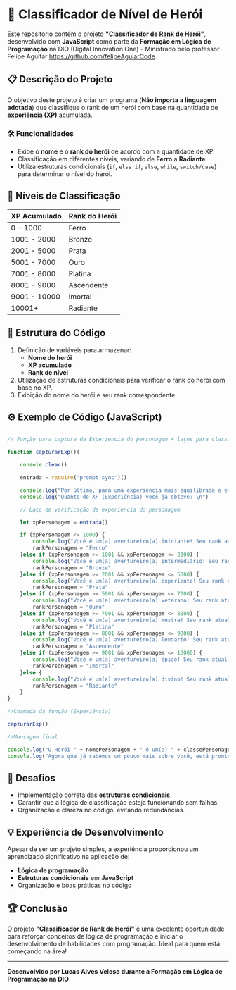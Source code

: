 # 🚀 Classificador de Nível de Herói

Este repositório contém o projeto **"Classificador de Rank de Herói"**, desenvolvido com **JavaScript** como parte da **Formação em Lógica de Programação** na DIO (Digital Innovation One) - Ministrado pelo professor Felipe Aguitar https://github.com/felipeAguiarCode.

## 📋 Descrição do Projeto
O objetivo deste projeto é criar um programa (**Não importa a linguagem adotada**) que classifique o rank de um herói com base na quantidade de **experiência (XP)** acumulada.

### 🛠️ Funcionalidades
- Exibe o **nome** e o **rank do herói** de acordo com a quantidade de XP.
- Classificação em diferentes níveis, variando de **Ferro** a **Radiante**.
- Utiliza estruturas condicionais (`if`, `else if`, `else`, `while`, `switch/case`) para determinar o nível do herói.

## 🧱 Níveis de Classificação

| **XP Acumulado**| **Rank do Herói** |
|-----------------|-------------------|
| 0 - 1000        | Ferro             |
| 1001 - 2000     | Bronze            |
| 2001 - 5000     | Prata             |
| 5001 - 7000     | Ouro              |
| 7001 - 8000     | Platina           |
| 8001 - 9000     | Ascendente        |
| 9001 - 10000    | Imortal           |
| 10001+          | Radiante          |

## 📑 Estrutura do Código

1. Definição de variáveis para armazenar:
   - **Nome do herói**
   - **XP acumulado**
   - **Rank de nível**
2. Utilização de estruturas condicionais para verificar o rank do herói com base no XP.
3. Exibição do nome do herói e seu rank correspondente.

## ⚙️ Exemplo de Código (JavaScript)

```javascript

// Função para captura da Experiencia do personagem + laços para classificação do rank a partir da EXP

function capturarExp(){

    console.clear()

    entrada = require('prompt-sync')()

    console.log("Por último, para uma experiência mais equilibrada e emocionante.\n")
    console.log("Quanto de XP (Experiência) você já obteve? \n")

    // Laço de verificação de experiencia do personagem

    let xpPersonagem = entrada()

    if (xpPersonagem <= 1000) {
        console.log("Você é um(a) aventureiro(a) iniciante! Seu rank atual é Ferro.")
        rankPersonagem = "Ferro"
    }else if (xpPersonagem >= 1001 && xpPersonagem <= 2000) {
        console.log("Você é um(a) aventureiro(a) intermediário! Seu rank atual é Bronze.")
        rankPersonagem = "Bronze"  
    }else if (xpPersonagem >= 2001 && xpPersonagem <= 5000) {
        console.log("Você é um(a) aventureiro(a) experiente! Seu rank atual é Prata.") 
        rankPersonagem = "Prata"
    }else if (xpPersonagem >= 5001 && xpPersonagem <= 7000) {
        console.log("Você é um(a) aventureiro(a) veterano! Seu rank atual é Ouro.")
        rankPersonagem = "Ouro"
    }else if (xpPersonagem >= 7001 && xpPersonagem <= 8000) {  
        console.log("Você é um(a) aventureiro(a) mestre! Seu rank atual é Platina.")
        rankPersonagem = "Platina"
    }else if (xpPersonagem >= 8001 && xpPersonagem <= 9000) {
        console.log("Você é um(a) aventureiro(a) lendário! Seu rank atual é Ascendente.")
        rankPersonagem = "Ascendente"
    }else if (xpPersonagem >= 9001 && xpPersonagem <= 10000) {
        console.log("Você é um(a) aventureiro(a) épico! Seu rank atual é Imortal.")
        rankPersonagem = "Imortal"
    }else {
        console.log("Você é um(a) aventureiro(a) divino! Seu rank atual é Radiante.")
        rankPersonagem = "Radiante"
    }
}

//Chamada da função (Experiência)

capturarExp()

//Mensagem final

console.log("O Herói " + nomePersonagem + " é um(a) " + classePersonagem + " rank " + rankPersonagem)
console.log("Agora que já sabemos um pouco mais sobre você, está pronto(a) para começar sua jornada!")
```

## 🚧 Desafios
- Implementação correta das **estruturas condicionais**.
- Garantir que a lógica de classificação esteja funcionando sem falhas.
- Organização e clareza no código, evitando redundâncias.

## 💡 Experiência de Desenvolvimento
Apesar de ser um projeto simples, a experiência proporcionou um aprendizado significativo na aplicação de:
- **Lógica de programação**
- **Estruturas condicionais** em **JavaScript**
- Organização e boas práticas no código

## 🏆 Conclusão
O projeto **"Classificador de Rank de Herói"** é uma excelente oportunidade para reforçar conceitos de lógica de programação e iniciar o desenvolvimento de habilidades com programação. Ideal para quem está começando na área!

---
**Desenvolvido por Lucas Alves Veloso durante a Formação em Lógica de Programação na DIO**

